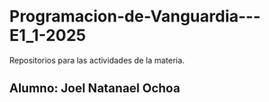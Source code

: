 # Programacion-de-Vanguardia---E1_1-2025
Repositorios para las actividades de la materia.
## Alumno: Joel Natanael Ochoa
